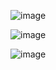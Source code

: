 ![image](https://user-images.githubusercontent.com/60442877/233531169-98b42d7d-9352-48c2-88fc-42ac37a517a3.png)

![image](https://user-images.githubusercontent.com/60442877/233531223-e479293d-aed0-4e1e-90dc-7e1fd1681c9e.png)

![image](https://user-images.githubusercontent.com/60442877/233531237-580f04aa-e931-4db8-ad89-16c454350e44.png)


